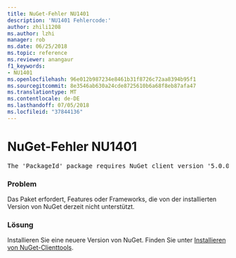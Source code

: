 ```yaml
---
title: NuGet-Fehler NU1401
description: 'NU1401 Fehlercode:'
author: zhili1208
ms.author: lzhi
manager: rob
ms.date: 06/25/2018
ms.topic: reference
ms.reviewer: anangaur
f1_keywords:
- NU1401
ms.openlocfilehash: 96e012b987234e8461b31f8726c72aa8394b95f1
ms.sourcegitcommit: 8e3546ab630a24cde8725610b6a68f8eb87afa47
ms.translationtype: MT
ms.contentlocale: de-DE
ms.lasthandoff: 07/05/2018
ms.locfileid: "37844136"
---
```

# <a name="nuget-error-nu1401"></a>NuGet-Fehler NU1401

<pre>The 'PackageId' package requires NuGet client version '5.0.0' or above, but the current NuGet version is '4.3.0'.</pre>

### <a name="issue"></a>Problem
Das Paket erfordert, Features oder Frameworks, die von der installierten Version von NuGet derzeit nicht unterstützt.

### <a name="solution"></a>Lösung
Installieren Sie eine neuere Version von NuGet. Finden Sie unter [Installieren von NuGet-Clienttools](../../install-nuget-client-tools.md).
